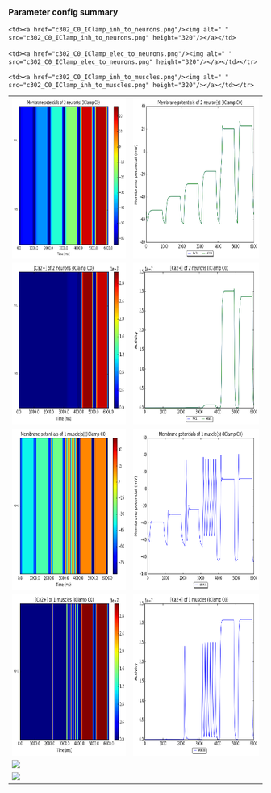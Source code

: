 ### Parameter config summary 
<table>

<tr>
  <td><a href="neurons_C0_IClamp.png"/><img alt=" " src="neurons_C0_IClamp.png" height="320"/></a></td>
  <td><a href="traces_neuron_IClamp_C0.png"/><img alt=" " src="traces_neuron_IClamp_C0.png" height="320"/></a></td>
</tr>

<tr>
  <td><a href="neuron_activity_C0_IClamp.png"/><img alt=" " src="neuron_activity_C0_IClamp.png" height="320"/></a></td>
  <td><a href="traces_neuron_activity_IClamp_C0.png"/><img alt=" " src="traces_neuron_activity_IClamp_C0.png" height="320"/></a></td>
</tr>

<tr>
  <td><a href="muscles_C0_IClamp.png"/><img alt=" " src="muscles_C0_IClamp.png" height="320"/></a></td>
  <td><a href="traces_muscles_IClamp_C0.png"/><img alt=" " src="traces_muscles_IClamp_C0.png" height="320"/></a></td>
</tr>

<tr>
  <td><a href="muscle_activity_C0_IClamp.png"/><img alt=" " src="muscle_activity_C0_IClamp.png" height="320"/></a></td>
  <td><a href="traces_muscles_activity_IClamp_C0.png"/><img alt=" " src="traces_muscles_activity_IClamp_C0.png" height="320"/></a></td>
</tr>

<tr><td><a href="c302_C0_IClamp_exc_to_neurons.png"/><img alt=" " src="c302_C0_IClamp_exc_to_neurons.png" height="320"/></a></td>

    <td><a href="c302_C0_IClamp_inh_to_neurons.png"/><img alt=" " src="c302_C0_IClamp_inh_to_neurons.png" height="320"/></a></td>

    <td><a href="c302_C0_IClamp_elec_to_neurons.png"/><img alt=" " src="c302_C0_IClamp_elec_to_neurons.png" height="320"/></a></td></tr>

<tr><td><a href="c302_C0_IClamp_exc_to_muscles.png"/><img alt=" " src="c302_C0_IClamp_exc_to_muscles.png" height="320"/></a></td>

    <td><a href="c302_C0_IClamp_inh_to_muscles.png"/><img alt=" " src="c302_C0_IClamp_inh_to_muscles.png" height="320"/></a></td></tr>
</table>
